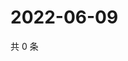 # 2022-06-09

共 0 条

<!-- BEGIN WEIBO -->
<!-- 最后更新时间 Thu Jun 09 2022 18:02:58 GMT+0800 (China Standard Time) -->

<!-- END WEIBO -->
